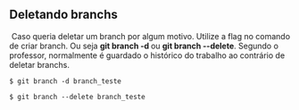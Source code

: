 ## Deletando branchs

​	Caso queria deletar um branch por algum motivo. Utilize a flag no comando de criar branch. Ou seja **git branch -d <nome do branch>** ou **git branch --delete**. Segundo o professor, normalmente é guardado o histórico do trabalho ao contrário de deletar branchs.

```
$ git branch -d branch_teste 
```

```
$ git branch --delete branch_teste
```

